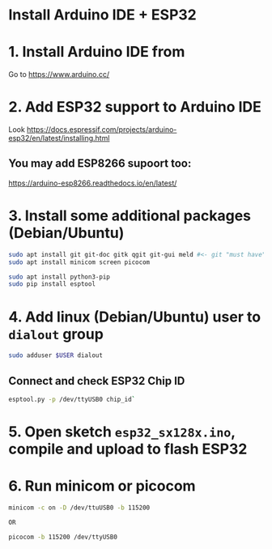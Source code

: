 Install Arduino IDE + ESP32
===========================

# 1. Install Arduino IDE from
Go to https://www.arduino.cc/

# 2. Add ESP32 support to Arduino IDE
Look https://docs.espressif.com/projects/arduino-esp32/en/latest/installing.html

## You may add ESP8266 supoort too:
https://arduino-esp8266.readthedocs.io/en/latest/

# 3. Install some additional packages (Debian/Ubuntu) 
```bash
sudo apt install git git-doc gitk qgit git-gui meld #<- git "must have"
sudo apt install minicom screen picocom

sudo apt install python3-pip
sudo pip install esptool
```
# 4. Add linux (Debian/Ubuntu) user to `dialout` group
```bash
sudo adduser $USER dialout
```
## Connect and check ESP32 Chip ID
```bash
esptool.py -p /dev/ttyUSB0 chip_id`
```

# 5. Open sketch `esp32_sx128x.ino`, compile and upload to flash ESP32

# 6. Run minicom or picocom
```bash
minicom -c on -D /dev/ttuUSB0 -b 115200

OR

picocom -b 115200 /dev/ttyUSB0

```

